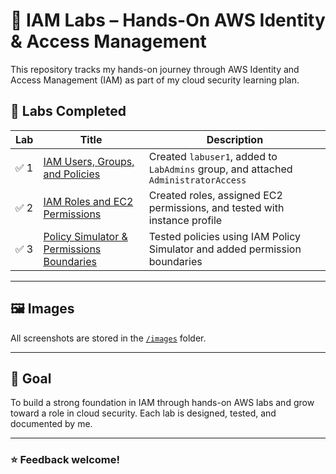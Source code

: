 # 🧪 IAM Labs – Hands-On AWS Identity & Access Management

This repository tracks my hands-on journey through AWS Identity and Access Management (IAM) as part of my cloud security learning plan.

## 🔐 Labs Completed

| Lab | Title | Description |
|-----|-------|-------------|
| ✅ 1 | [IAM Users, Groups, and Policies](labs/aws-iam-users-groups-policies.md) | Created `labuser1`, added to `LabAdmins` group, and attached `AdministratorAccess` |
| ✅ 2 | [IAM Roles and EC2 Permissions](labs/aws-iam-roles-ec2.md) | Created roles, assigned EC2 permissions, and tested with instance profile |
| ✅ 3 | [Policy Simulator & Permissions Boundaries](labs/aws-iam-policy-simulator-boundaries.md) | Tested policies using IAM Policy Simulator and added permission boundaries |

---

## 🖼️ Images

All screenshots are stored in the [`/images`](images/) folder.

---

## 📌 Goal

To build a strong foundation in IAM through hands-on AWS labs and grow toward a role in cloud security. Each lab is designed, tested, and documented by me.

---

### ⭐️ Feedback welcome!



